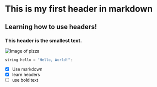 # This is my first header in markdown
## Learning how to use headers!
### This header is the smallest text.

![Image of pizza](https://therecipecritic.com/wp-content/uploads/2019/05/besthomemadepizza3.jpg)

``` python
string hello = "Hello, World!";
```

- [x] Use markdown
- [x] learn headers
- [ ] use bold text

